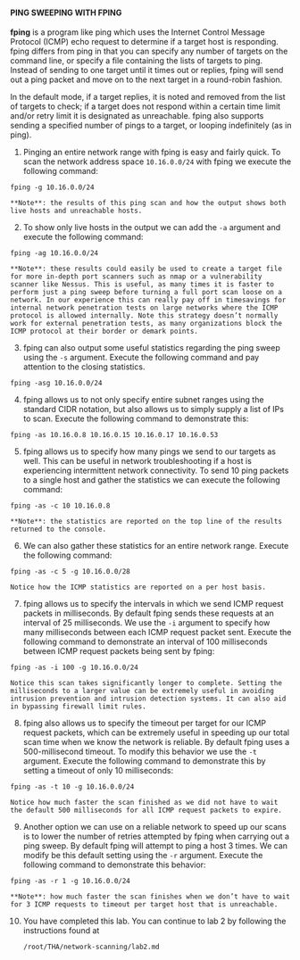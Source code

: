 #### PING SWEEPING WITH FPING
**fping** is a program like ping which uses the Internet Control Message Protocol (ICMP) echo request to determine if a target host is responding. fping differs from ping in that you can specify any number of targets on the command line, or specify a file containing the lists of targets to ping. Instead of sending to one target until it times out or replies, fping will send out a ping packet and move on to the next target in a round-robin fashion.

In the default mode, if a target replies, it is noted and removed from the list of targets to check; if a target does not respond within a certain time limit and/or retry limit it is designated as unreachable. fping also supports sending a specified number of pings to a target, or looping indefinitely (as in ping).

1. Pinging an entire network range with fping is easy and fairly quick. To scan the network address space `10.16.0.0/24` with fping we execute the following command:

  ```
  fping -g 10.16.0.0/24
  ```

    **Note**: the results of this ping scan and how the output shows both live hosts and unreachable hosts.

2. To show only live hosts in the output we can add the `-a` argument and execute the following command:

  ```
  fping -ag 10.16.0.0/24
  ```

    **Note**: these results could easily be used to create a target file for more in-depth port scanners such as nmap or a vulnerability scanner like Nessus. This is useful, as many times it is faster to perform just a ping sweep before turning a full port scan loose on a network. In our experience this can really pay off in timesavings for internal network penetration tests on large networks where the ICMP protocol is allowed internally. Note this strategy doesn’t normally work for external penetration tests, as many organizations block the ICMP protocol at their border or demark points.

3. fping can also output some useful statistics regarding the ping sweep using the `-s` argument. Execute the following command and pay attention to the closing statistics.

  ```
  fping -asg 10.16.0.0/24
  ```

4. fping allows us to not only specify entire subnet ranges using the standard CIDR notation, but also allows us to simply supply a list of IPs to scan. Execute the following command to demonstrate this:

  ```
  fping -as 10.16.0.8 10.16.0.15 10.16.0.17 10.16.0.53
  ```

5. fping allows us to specify how many pings we send to our targets as well. This can be useful in network troubleshooting if a host is experiencing intermittent network connectivity. To send 10 ping packets to a single host and gather the statistics we can execute the following command:

  ```
  fping -as -c 10 10.16.0.8
  ```

    **Note**: the statistics are reported on the top line of the results returned to the console.

6. We can also gather these statistics for an entire network range. Execute the following command:

  ```
  fping -as -c 5 -g 10.16.0.0/28
  ```

    Notice how the ICMP statistics are reported on a per host basis.

7. fping allows us to specify the intervals in which we send ICMP request packets in milliseconds. By default fping sends these requests at an interval of 25 milliseconds. We use the `-i` argument to specify how many milliseconds between each ICMP request packet sent. Execute the following command to demonstrate an interval of 100 milliseconds between ICMP request packets being sent by fping:

  ```
  fping -as -i 100 -g 10.16.0.0/24
  ```

    Notice this scan takes significantly longer to complete. Setting the milliseconds to a larger value can be extremely useful in avoiding intrusion prevention and intrusion detection systems. It can also aid in bypassing firewall limit rules.

8. fping also allows us to specify the timeout per target for our ICMP request packets, which can be extremely useful in speeding up our total scan time when we know the network is reliable. By default fping uses a 500-millisecond timeout. To modify this behavior we use the `-t` argument. Execute the following command to demonstrate this by setting a timeout of only 10 milliseconds:

  ```
  fping -as -t 10 -g 10.16.0.0/24
  ```

    Notice how much faster the scan finished as we did not have to wait the default 500 milliseconds for all ICMP request packets to expire.

9. Another option we can use on a reliable network to speed up our scans is to lower the number of retries attempted by fping when carrying out a ping sweep. By default fping will attempt to ping a host 3 times. We can modify be this default setting using the `-r` argument. Execute the following command to demonstrate this behavior:

  ```
  fping -as -r 1 -g 10.16.0.0/24
  ```

    **Note**: how much faster the scan finishes when we don’t have to wait for 3 ICMP requests to timeout per target host that is unreachable.

10. You have completed this lab. You can continue to lab 2 by following the instructions found at 
    ```
    /root/THA/network-scanning/lab2.md
    ```

